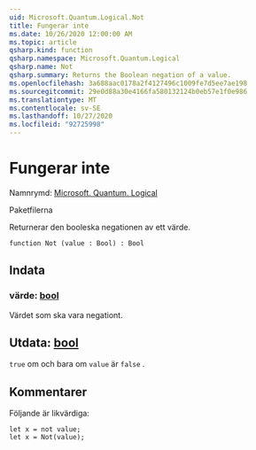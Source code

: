 ```yaml
---
uid: Microsoft.Quantum.Logical.Not
title: Fungerar inte
ms.date: 10/26/2020 12:00:00 AM
ms.topic: article
qsharp.kind: function
qsharp.namespace: Microsoft.Quantum.Logical
qsharp.name: Not
qsharp.summary: Returns the Boolean negation of a value.
ms.openlocfilehash: 3a688aac0178a2f4127496c1009fe7d5ee7ae198
ms.sourcegitcommit: 29e0d88a30e4166fa580132124b0eb57e1f0e986
ms.translationtype: MT
ms.contentlocale: sv-SE
ms.lasthandoff: 10/27/2020
ms.locfileid: "92725998"
---
```

# <a name="not-function"></a>Fungerar inte

Namnrymd: [Microsoft. Quantum. Logical](xref:Microsoft.Quantum.Logical)

Paketfilerna [](https://nuget.org/packages/)


Returnerar den booleska negationen av ett värde.

```qsharp
function Not (value : Bool) : Bool
```


## <a name="input"></a>Indata

### <a name="value--bool"></a>värde: [bool](xref:microsoft.quantum.lang-ref.bool)

Värdet som ska vara negationt.



## <a name="output--bool"></a>Utdata: [bool](xref:microsoft.quantum.lang-ref.bool)

`true` om och bara om `value` är `false` .

## <a name="remarks"></a>Kommentarer

Följande är likvärdiga:

```Q#
let x = not value;
let x = Not(value);
```